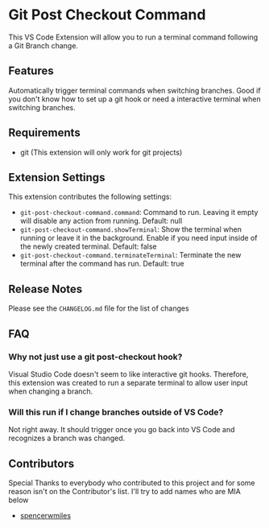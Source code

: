 # Git Post Checkout Command

This VS Code Extension will allow you to run a terminal command following a Git Branch change.

## Features

Automatically trigger terminal commands when switching branches. Good if you don't know how to set up a git hook or need a interactive terminal when switching branches.

## Requirements

* git (This extension will only work for git projects)

## Extension Settings

This extension contributes the following settings:

* `git-post-checkout-command.command`: Command to run. Leaving it empty will disable any action from running. Default: null
* `git-post-checkout-command.showTerminal`: Show the terminal when running or leave it in the background. Enable if you need input inside of the newly created terminal. Default: false
* `git-post-checkout-command.terminateTerminal`: Terminate the new terminal after the command has run. Default: true

## Release Notes

Please see the `CHANGELOG.md` file for the list of changes

## FAQ

### Why not just use a git post-checkout hook?

Visual Studio Code doesn't seem to like interactive git hooks. Therefore, this extension was created to run a separate terminal to allow user input when changing a branch.

### Will this run if I change branches outside of VS Code?

Not right away. It should trigger once you go back into VS Code and recognizes a branch was changed.

## Contributors

Special Thanks to everybody who contributed to this project and for some reason isn't on the Contributor's list. I'll try to add names who are MIA below

* [spencerwmiles](https://github.com/spencerwmiles)